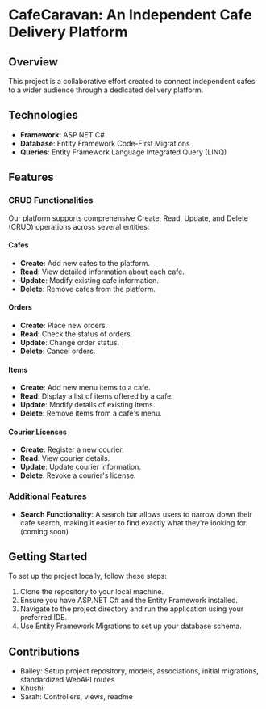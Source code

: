 # CafeCaravan: An Independent Cafe Delivery Platform

## Overview
This project is a collaborative effort created to connect independent cafes to a wider audience through a dedicated delivery platform.

## Technologies
- **Framework**: ASP.NET C#
- **Database**: Entity Framework Code-First Migrations
- **Queries**: Entity Framework Language Integrated Query (LINQ)

## Features

### CRUD Functionalities
Our platform supports comprehensive Create, Read, Update, and Delete (CRUD) operations across several entities:

#### Cafes
- **Create**: Add new cafes to the platform.
- **Read**: View detailed information about each cafe.
- **Update**: Modify existing cafe information.
- **Delete**: Remove cafes from the platform.

#### Orders
- **Create**: Place new orders.
- **Read**: Check the status of orders.
- **Update**: Change order status.
- **Delete**: Cancel orders.

#### Items
- **Create**: Add new menu items to a cafe.
- **Read**: Display a list of items offered by a cafe.
- **Update**: Modify details of existing items.
- **Delete**: Remove items from a cafe's menu.

#### Courier Licenses
- **Create**: Register a new courier.
- **Read**: View courier details.
- **Update**: Update courier information.
- **Delete**: Revoke a courier's license.

### Additional Features
- **Search Functionality**: A search bar allows users to narrow down their cafe search, making it easier to find exactly what they're looking for. (coming soon)

## Getting Started
To set up the project locally, follow these steps:

1. Clone the repository to your local machine.
2. Ensure you have ASP.NET C# and the Entity Framework installed.
3. Navigate to the project directory and run the application using your preferred IDE.
4. Use Entity Framework Migrations to set up your database schema.

## Contributions
- Bailey: Setup project repository, models, associations, initial migrations, standardized WebAPI routes
- Khushi:
- Sarah: Controllers, views, readme
